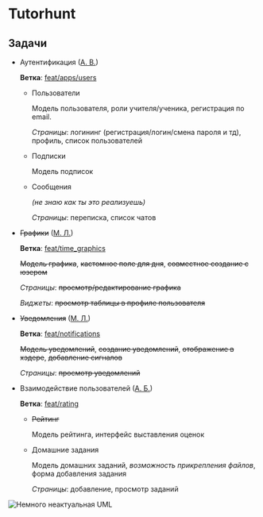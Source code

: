 # Tutorhunt

## Задачи

* Аутентификация ([А. В.](https://github.com/AlexandrVino/))

  **Ветка**: [feat/apps/users](https://github.com/AlexandrVino/tutorhunt/tree/feat/apps/users)

  * Пользователи
    
    Модель пользователя, роли учителя/ученика, регистрация по email.
    
    *Страницы*: логининг (регистрация/логин/смена пароля и тд), профиль, список пользователей
  
  * Подписки

    Модель подписок

  * Сообщения

    *(не знаю как ты это реализуешь)*
    
    *Страницы*: переписка, список чатов

* ~~Графики~~ ([М. Л.](https://github.com/Leamich))
  
  **Ветка**: [feat/time_graphics](https://github.com/AlexandrVino/tutorhunt/tree/feat/time_graphics)
  
  ~~Модель графика~~, ~~кастомное поле для дня~~, ~~совместное создание с юзером~~
  
  *Страницы*: ~~просмотр/редактирование графика~~
  
  *Виджеты*: ~~просмотр таблицы в профиле пользователя~~

* ~~Уведомления~~ ([М. Л.](https://github.com/Leamich))
  
  **Ветка**: [feat/notifications](https://github.com/AlexandrVino/tutorhunt/tree/feat/notifications)
  
  ~~Модель уведомлений~~, ~~создание уведомлений~~, ~~отображение в хэдере~~, ~~добавление сигналов~~
  
  *Страницы*: ~~просмотр уведомлений~~

* Взаимодействие пользователей ([А. Б.](https://github.com/1Alekron1))
  
  **Ветка**: [feat/rating](https://github.com/AlexandrVino/tutorhunt/tree/feat/rating)

  * ~~Рейтинг~~
  
    Модель рейтинга, интерфейс выставления оценок
    
  * Домашние задания
    
    Модель домашних заданий, *возможность прикрепления файлов*, форма добавления задания
    
    *Страницы*: добавление, просмотр заданий
  
![Немного неактуальная UML](https://user-images.githubusercontent.com/74912440/167897808-b8a4de25-5dac-49d8-ac5b-6f031d279f7e.png)
